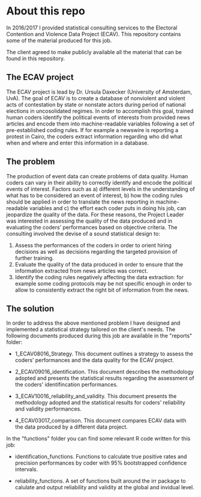 # About this repo

In 2016/2017 I provided statistical consulting services to the Electoral Contention and Violence Data Project (ECAV). This repository contains some of the material produced for this job.

The client agreed to make publicly available all the material that can be found in this repository.

## The ECAV project

The ECAV project is lead by Dr. Ursula Daxecker (University of Amsterdam, UvA). The goal of ECAV is to create a database of nonviolent and violent acts of contestation by state or nonstate actors during period of national elections in uncosolidated regimes. In order to accomplish this goal, trained human coders identify the political events of interests from provided news articles and encode them into machine-readable variables following a set of pre-established coding rules. If for example a newswire is reporting a protest in Cairo, the coders extract information regarding who did what when and where and enter this information in a database.

## The problem

The production of event data can create problems of data quality. Human coders
can vary in their ability to correctly identify and encode the political events of interest. Factors such as a) different levels in the understanding of what has to be considered an event of interest, b) how the coding rules should be applied in order to translate the news reporting in machine-readable variables and c) the effort each coder puts in doing his job, can jeopardize
the quality of the data. For these reasons, the Project Leader was interested in assessing the quality of the data produced and in evaluating the coders’ performances based on objective criteria.
The consulting involved the devise of a sound statistical design to:
1) Assess the performances of the coders in order to orient hiring decisions as well as decisions regarding the targeted provision of further training.
2) Evaluate the quality of the data produced in order to ensure that the information extracted from news articles was correct.
3) Identify the coding rules negatively affecting the data extraction: for example some coding protocols may be not specific enough in order to allow to consistently extract the right bit of information from the news.

## The solution

In order to address the above mentioned problem I have designed and implemented a statistical strategy tailored on the client's needs. The following documents produced during this job are available in the "reports" folder:

- 1_ECAV08016_Strategy. This document outlines a strategy to assess the coders’ performances and the data quality for the ECAV project.

- 2_ECAV09016_identification. This document describes the methodology adopted and presents the statistical results regarding the assessment of the coders' identifincation performances.

- 3_ECAV10016_reliability_and_validity. This document presents the methodology adopted and the statistical results for coders' reliability and validity performances.

- 4_ECAV03017_comparison. This document compares ECAV data with the data produced by a different data project.

In the "functions" folder you can find some relevant R code written for this job:

- identification_functions. Functions to calculate true positive rates and precision performances by coder with 95% bootstrapped confidence intervals.

- reliability_functions. A set of functions built around the irr package to calulate and output reliability and validity at the global and invidual level.
